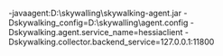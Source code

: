 -javaagent:D:\skywalling\skywalking-agent.jar 
-Dskywalking_config=D:\skywalling\agent.config 
-Dskywalking.agent.service_name=hessiaclient 
-Dskywalking.collector.backend_service=127.0.0.1:11800